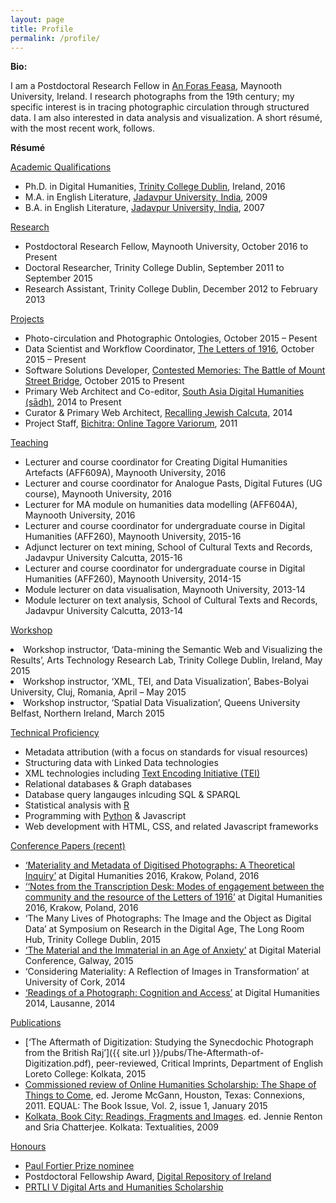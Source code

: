 ```yaml
---
layout: page
title: Profile
permalink: /profile/
---
```


<strong>Bio:</strong>

I am a Postdoctoral Research Fellow in <a href = "https://www.maynoothuniversity.ie/foras-feasa/">An Foras Feasa</a>, Maynooth University, Ireland. I research photographs from the 19th century; my specific interest is in tracing photographic circulation through structured data. I am also interested in data analysis and visualization. A short résumé, with the most recent work, follows.

<strong>Résumé</strong>

<u>Academic Qualifications</u>

<ul>
<li>Ph.D. in Digital Humanities, <a href = "http://www.tcd.ie/">Trinity College Dublin</a>, Ireland, 2016</li>
<li>M.A. in English Literature, <a href = "http://www.jaduniv.edu.in/">Jadavpur University, India</a>, 2009</li>
<li>B.A. in English Literature, <a href = "http://www.jaduniv.edu.in/">Jadavpur University, India</a>, 2007</li>
</ul>

<u>Research</u>

<ul>
<li>Postdoctoral Research Fellow, Maynooth University, October 2016 to Present</li>
<li>Doctoral Researcher, Trinity College Dublin, September 2011 to September 2015</li>
<li>Research Assistant, Trinity College Dublin, December 2012 to February 2013</li>
</ul>

<u>Projects</u>
<ul>
<li>Photo-circulation and Photographic Ontologies, October 2015 – Pesent</li>
<li>Data Scientist and Workflow Coordinator, <a href = "http://letters1916.maynoothuniversity.ie/">The Letters of 1916</a>, October 2015 – Present</li>
<li>Software Solutions Developer, <a href = "http://mountstreet1916.ie/">Contested Memories: The Battle of Mount Street Bridge</a>, October 2015 to Present</li>
<li>Primary Web Architect and Co-editor, <a href = "http://sa-dh.info/">South Asia Digital Humanities (sādh)</a>, 2014 to Present</li>
<li>Curator & Primary Web Architect, <a href = "http://www.jewishcalcutta.in/index.php">Recalling Jewish Calcuta</a>, 2014</li>
<li>Project Staff, <a href = "http://bichitra.jdvu.ac.in/index.php">Bichitra: Online Tagore Variorum</a>, 2011</li>
</ul>

<u>Teaching</u>

<ul>
<li>Lecturer and course coordinator for Creating Digital Humanities Artefacts (AFF609A), Maynooth University, 2016</li>
<li>Lecturer and course coordinator for Analogue Pasts, Digital Futures (UG course), Maynooth University, 2016</li>
<li>Lecturer for MA module on humanities data modelling (AFF604A), Maynooth University, 2016</li>
<li>Lecturer and course coordinator for undergraduate course in Digital Humanities (AFF260), Maynooth University, 2015-16</li>
<li>Adjunct lecturer on text mining, School of Cultural Texts and Records, Jadavpur University Calcutta, 2015-16</li>
<li>Lecturer and course coordinator for undergraduate course in Digital Humanities (AFF260), Maynooth University, 2014-15</li>
<li>Module lecturer on data visualisation, Maynooth University, 2013-14</li>
<li>Module lecturer on text analysis, School of Cultural Texts and Records, Jadavpur University Calcutta, 2013-14</li>
</ul>

<u>Workshop</u>

<li>Workshop instructor, ‘Data-mining the Semantic Web and Visualizing the Results’, Arts Technology Research Lab, Trinity College Dublin, Ireland, May 2015</li>
<li>Workshop instructor, ‘XML, TEI, and Data Visualization’, Babes-Bolyai University, Cluj, Romania, April – May 2015</li>
<li>Workshop instructor, ‘Spatial Data Visualization’, Queens University Belfast, Northern Ireland, March 2015</li>

<u>Technical Proficiency</u>

<ul>
<li>Metadata attribution (with a focus on standards for visual resources)</li>
<li>Structuring data with Linked Data technologies</li>
<li>XML technologies including <a href = "http://www.tei-c.org/index.xml">Text Encoding Initiative (TEI)</a> </li>
<li>Relational databases & Graph databases</li>
<li>Database query langauges inlcuding SQL & SPARQL</li>
<li>Statistical analysis with <a href = "https://www.r-project.org/">R</a></li>
<li>Programming with <a href = "https://www.python.org/">Python</a> & Javascript</li>
<li>Web development with HTML, CSS, and related Javascript frameworks</li>
</ul>

<u>Conference Papers (recent)</u>

<ul>
<li><a href ="http://dh2016.adho.org/abstracts/">‘Materiality and Metadata of Digitised Photographs: A Theoretical Inquiry’</a> at Digital Humanities 2016, Krakow, Poland, 2016</li>
<li><a href ="http://dh2016.adho.org/abstracts/">‘‘Notes from the Transcription Desk: Modes of engagement between the community and the resource of the Letters of 1916’</a> at Digital Humanities 2016, Krakow, Poland, 2016</li>
<li>‘The Many Lives of Photographs: The Image and the Object as Digital Data’ at Symposium on Research in the Digital Age, The Long Room Hub, Trinity College Dublin, 2015</li>
<li><a href ="https://www.nuigalway.ie/mooreinstitute/site/view/2042/">‘The Material and the Immaterial in an Age of Anxiety’</a> at Digital Material Conference, Galway, 2015</li>
<li>‘Considering Materiality: A Reflection of Images in Transformation’ at University of Cork, 2014</li>
<li><a href ="https://dh2014.org/program/abstracts/">‘Readings of a Photograph: Cognition and Access’</a> at Digital Humanities 2014, Lausanne, 2014</li>
</ul>

<u>Publications</u>

<ul>
<li>[‘The Aftermath of Digitization: Studying the Synecdochic Photograph from the British Raj’]({{ site.url }}/pubs/The-Aftermath-of-Digitization.pdf), peer-reviewed, Critical Imprints, Department of English Loreto College: Kolkata, 2015</li>
<li><a href ="http://www.projectequal.net/equal/images/files/E-QUAL_news_vol_II_Issue_I.pdf">Commissioned review of Online Humanities Scholarship: The Shape of Things to Come</a>, ed. Jerome McGann, Houston, Texas: Connexions, 2011. EQUAL: The Book Issue, Vol. 2, issue 1, January 2015</li>
<li><a href = Series of Photographs on the Book Trade in Calcutta, India, in <a href = "https://books.google.ie/books/about/Kolkata_book_city.html?id=V9OeSQAACAAJ&redir_esc=y">Kolkata, Book City: Readings, Fragments and Images</a>. ed. Jennie Renton and Sria Chatterjee. Kolkata: Textualities, 2009</li>
</ul>
	
<u>Honours</u>

<ul>
<li><a href = "http://adho.org/awards/paul-fortier-prize">Paul Fortier Prize nominee</a></li>
<li>Postdoctoral Fellowship Award, <a href = "http://www.dri.ie/">Digital Repository of Ireland</a></li>
<li><a href = "https://www.tcd.ie/trinitylongroomhub/themes/digital-humanities/">PRTLI V Digital Arts and Humanities Scholarship</a></li>
</ul>